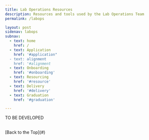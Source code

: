 ```yaml
---
title: Lab Operations Resources
description: Resources and tools used by the Lab Operations Team
permalink: /labops

layout: post
sidenav: labops
subnav:
  - text: home
    href: /
  - text: Application
    href: '#application"
  - text: alignment
    href: '#alignment
  - text: Onboarding
    href: '#onboarding'
  - text: Resourcing
    href: '#resource'
  - text: Delivery
    href: '#delivery'
  - text: Graduation
    href: '#graduation'

---
```

TO BE DEVELOPED

<br/>
[Back to the Top](#)
